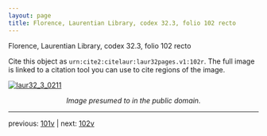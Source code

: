 ```yaml
---
layout: page
title: Florence, Laurentian Library, codex 32.3, folio 102 recto
---
```


Florence, Laurentian Library, codex 32.3, folio 102 recto

Cite this object as `urn:cite2:citelaur:laur32pages.v1:102r`.  The full image is linked to a citation tool you can use to cite regions of the image.

[![laur32_3_0211](http://www.homermultitext.org/iipsrv?IIIF=/project/homer/pyramidal/deepzoom/citelaur/laur32imgs/v1/laur32_3_0211.tif/full/800,/0/default.jpg)](http://www.homermultitext.org/ict2/?urn=urn:cite2:citelaur:laur32imgs.v1:laur32_3_0211) 

<p style="text-align: center; font-style: italic;">Image presumed to in the public domain.</p>

---

previous: [101v](../101v/) | next: [102v](../102v/)